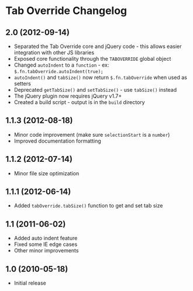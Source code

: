 # Tab Override Changelog

## 2.0 (2012-09-14)
* Separated the Tab Override core and jQuery code - 
  this allows easier integration with other JS libraries
* Exposed core functionality through the `TABOVERRIDE` global object
* Changed `autoIndent` to a `function` -
  ex: `$.fn.tabOverride.autoIndent(true);`
* `autoIndent()` and `tabSize()` now return `$.fn.tabOverride` when used as setters
* Deprecated `getTabSize()` and `setTabSize()` - use `tabSize()` instead
* The jQuery plugin now requires jQuery v1.7+
* Created a build script - output is in the `build` directory

## 1.1.3 (2012-08-18)
* Minor code improvement (make sure `selectionStart` is a `number`)
* Improved documentation formatting

## 1.1.2 (2012-07-14)
* Minor file size optimization

## 1.1.1 (2012-06-14)
* Added `tabOverride.tabSize()` function to get and set tab size

## 1.1 (2011-06-02)
* Added auto indent feature
* Fixed some IE edge cases
* Other minor improvements

## 1.0 (2010-05-18)
* Initial release